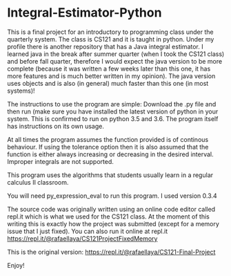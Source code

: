 # Integral-Estimator-Python

This is a final project for an introductory to programming class under the quarterly system. The class is CS121 and it is taught in python. Under my profile there is another repository that has a Java integral estimator. I learned java in the break after summer quarter (when I took the CS121 class) and before fall quarter, therefore I would expect the java version to be more complete (because it was written a few weeks later than this one, it has more features and is much better written in my opinion). The java version uses objects and is also (in general) much faster than this one (in most systems)!

The instructions to use the program are simple: Download the .py file and then run (make sure you have installed the latest version of python in your system. This is confirmed to run on python 3.5 and 3.6. The program itself has instructions on its own usage.

At all times the program assumes the function provided is of continous behaviour. If using the tolerance option then it is also assumed that the function is either always increasing or decreasing in the desired interval. Improper integrals are not supported.

This program uses the algorithms that students usually learn in a regular calculus II classroom.

You will need py_expression_eval to run this program. I used version 0.3.4

The source code was originally written using an online code editor called repl.it which is what we used for the CS121 class. At the moment of this writing this is exactly how the project was submitted (except for a memory issue that I just fixed). You can also run it online at repl.it
https://repl.it/@rafaellaya/CS121ProjectFixedMemory

This is the original version: https://repl.it/@rafaellaya/CS121-Final-Project

Enjoy!
